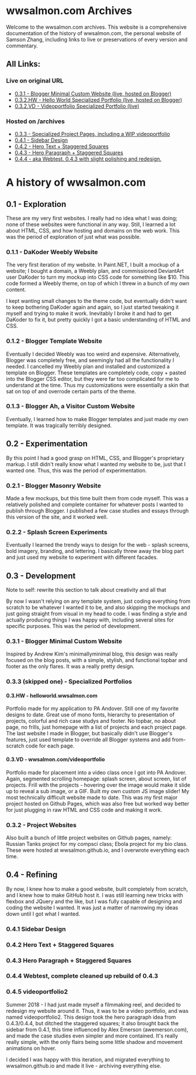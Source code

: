

# wwsalmon.com Archives

Welcome to the wwsalmon.com archives. This website is a comprehensive documentation of the history of wwsalmon.com, the personal website of Samson Zhang, including links to live or preservations of every version and commentary.

## All Links:

### Live on original URL

*   [0.3.1 - Blogger Minimal Custom Website (live, hosted on Blogger)](http://archive.wwsalmon.com)
*   [0.3.2.HW - Hello World Specialized Portfolio (live, hosted on Blogger)](http://helloworld.wwsalmon.com)
*   [0.3.2.VD - Videoportfolio Specialized Portfolio (live)](http://wwsalmon.com/videoportfolio)

### Hosted on /archives

*   [0.3.3 - Specialized Project Pages, including a WIP videoportfolio](0-3-3/index.html)
*   [0.4.1 - Sidebar Design](0-4-1/index.html)
*   [0.4.2 - Hero Text + Staggered Squares](0-4-2/index.html)
*   [0.4.3 - Hero Paragraph + Staggered Squares](0-4-3/index.html)
*   [0.4.4 - aka Webtest. 0.4.3 with slight polishing and redesign.](0-4-4/index.html)

# A history of wwsalmon.com

## 0.1 - Exploration

These are my very first websites. I really had no idea what I was doing; none of these websites were functional in any way. Still, I learned a lot about HTML, CSS, and how hosting and domains on the web work. This was the period of exploration of just what was possible.

### 0.1.1 - DaKoder Weebly Website

The very first iteration of my website. In Paint.NET, I built a mockup of a website; I bought a domain, a Weebly plan, and commissioned DeviantArt user DaKoder to turn my mockup into CSS code for something like $10. This code formed a Weebly theme, on top of which I threw in a bunch of my own content.

I kept wanting small changes to the theme code, but eventually didn't want to keep bothering DaKoder again and again, so I just started tweaking it myself and trying to make it work. Inevitably I broke it and had to get DaKoder to fix it, but pretty quickly I got a basic understanding of HTML and CSS.

### 0.1.2 - Blogger Template Website

Eventually I decided Weebly was too weird and expensive. Alternatively, Blogger was completely free, and seemingly had all the functionality I needed. I cancelled my Weebly plan and installed and customized a template on Blogger. These templates are completely code, copy + pasted into the Blogger CSS editor, but they were far too complicated for me to understand at the time. Thus my customizations were essentially a skin that sat on top of and overrode certain parts of the theme.

### 0.1.3 - Blogger Ah, a Visitor Custom Website

Eventually, I learned how to make Blogger templates and just made my own template. It was tragically terribly designed.

## 0.2 - Experimentation

By this point I had a good grasp on HTML, CSS, and Blogger's proprietary markup. I still didn't really know what I wanted my website to be, just that I wanted one. Thus, this was the period of experimentation.

### 0.2.1 - Blogger Masonry Website

Made a few mockups, but this time built them from code myself. This was a relatively polished and complete container for whatever posts I wanted to publish through Blogger. I published a few case studies and essays through this version of the site, and it worked well.

### 0.2.2 - Splash Screen Experiments

Eventually I learned the trendy ways to design for the web - splash screens, bold imagery, branding, and lettering. I basically threw away the blog part and just used my website to experiment with different facades.

## 0.3 - Development

Note to self: rewrite this section to talk about creativity and all that

By now I wasn't relying on any template system, just coding everything from scratch to be whatever I wanted it to be, and also skipping the mockups and just going straight from visual in my head to code. I was finding a style and actually producing things I was happy with, including several sites for specific purposes. This was the period of development.

### 0.3.1 - Blogger Minimal Custom Website

Inspired by Andrew Kim's minimallyminimal blog, this design was really focused on the blog posts, with a simple, stylish, and functional topbar and footer as the only flares. It was a really pretty design.

### 0.3.3 (skipped one) - Specialized Portfolios

#### 0.3.HW - helloworld.wwsalmon.com

Portfolio made for my application to PA Andover. Still one of my favorite designs to date. Great use of mono fonts, hierarchy to presentation of projects, colorful and rich case studys and footer. No topbar, no about page, no frills, just homepage with a list of projects and each project page. The last website I made in Blogger, but basically didn't use Blogger's features, just used template to override all Blogger systems and add from-scratch code for each page.

#### 0.3.VD - wwsalmon.com/videoportfolio

Portfolio made for placement into a video class once I got into PA Andover. Again, segmented scrolling homepage: splash screen, about screen, list of projects. Frill with the projects - hovering over the image would make it slide up to reveal a sub image, or a GIF. Built my own custom JS image slider! My most technically difficult website made to date. This was my first major project hosted on Github Pages, which was also free but worked way better for just plugging in raw HTML and CSS code and making it work.

### 0.3.2 - Project Websites

Also built a bunch of little project websites on Github pages, namely: Russian Tanks project for my compsci class; Ebola project for my bio class. These were hosted at wwsalmon.github.io, and I overwrote everything each time.

## 0.4 - Refining

By now, I knew how to make a good website, built completely from scratch, and I knew how to make GitHub host it. I was still learning new tricks with flexbox and JQuery and the like, but I was fully capable of designing and coding the website I wanted. It was just a matter of narrowing my ideas down until I got what I wanted.

### 0.4.1 Sidebar Design

### 0.4.2 Hero Text + Staggered Squares

### 0.4.3 Hero Paragraph + Staggered Squares

### 0.4.4 Webtest, complete cleaned up rebuild of 0.4.3

### 0.4.5 videoportfolio2

Summer 2018 - I had just made myself a filmmaking reel, and decided to redesign my website around it. Thus, it was to be a video portfolio, and was named videoportfolio2. This design took the hero paragraph idea from 0.4.3/0.4.4, but ditched the staggered squares; it also brought back the sidebar from 0.4.1, this time influenced by Alex Emerson (awemerson.com), and made the case studies even simpler and more contained. It's really really simple, with the only flairs being some little shadow and movement animations on hover.

I decided I was happy with this iteration, and migrated everything to wwsalmon.github.io and made it live - archiving everything else.
